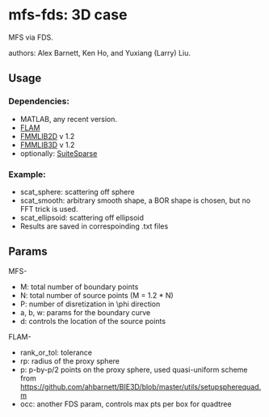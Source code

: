 # mfs-fds: 3D case 

MFS via FDS.

authors: Alex Barnett, Ken Ho, and Yuxiang (Larry) Liu.

## Usage

### Dependencies:

* MATLAB, any recent version.
* [FLAM](https://github.com/klho/FLAM)
* [FMMLIB2D](https://github.com/zgimbutas/fmmlib2d) v 1.2
* [FMMLIB3D](https://github.com/zgimbutas/fmmlib3d) v 1.2
* optionally: [SuiteSparse](http://faculty.cse.tamu.edu/davis/suitesparse.html)


### Example:

* scat_sphere: scattering off sphere
* scat_smooth: arbitrary smooth shape, a BOR shape is chosen, but no FFT trick is used. 
* scat_ellipsoid: scattering off ellipsoid 
* Results are saved in correspoinding .txt files

## Params

MFS-
* M: total number of boundary points 
* N: total number of source points (M = 1.2 * N)
* P: number of disretization in \phi direction 
* a, b, w: params for the boundary curve
* d: controls the location of the source points 

FLAM-
* rank_or_tol: tolerance 
* rp: radius of the proxy sphere 
* p: p-by-p/2 points on the proxy sphere, used quasi-uniform scheme from 
     https://github.com/ahbarnett/BIE3D/blob/master/utils/setupspherequad.m
* occ: another FDS param, controls max pts per box for quadtree
